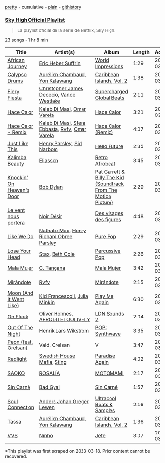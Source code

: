 [pretty](/playlists/pretty/37i9dQZF1DWXGhPW9YWwgC.md) - cumulative - [plain](/playlists/plain/37i9dQZF1DWXGhPW9YWwgC) - [githistory](https://github.githistory.xyz/mackorone/spotify-playlist-archive/blob/main/playlists/plain/37i9dQZF1DWXGhPW9YWwgC)

### [Sky High Official Playlist](https://open.spotify.com/playlist/37i9dQZF1DWXGhPW9YWwgC)

> La playlist oficial de la serie de Netflix, Sky High.

23 songs - 1 hr 8 min

| Title | Artist(s) | Album | Length | Added | Removed |
|---|---|---|---|---|---|
| [African Journey](https://open.spotify.com/track/36wRUH2ec7FtIuteZPrJUk) | [Eric Heber Suffrin](https://open.spotify.com/artist/7MQFnr0KcTl4EZUM8Ge5Oa) | [World Impressions](https://open.spotify.com/album/4tzPHd5EFW52GjbVBoCvZA) | 1:29 | 2023-03-16 |  |
| [Calypso Drums](https://open.spotify.com/track/2dgeDyEQ3550i12cbHUzck) | [Aurélien Chambaud](https://open.spotify.com/artist/1c4N14gu1jokeHNDbSPaBB), [Yon Kalawang](https://open.spotify.com/artist/0QXeGcT3mUqxhgiqZvCQ0i) | [Caribbean Islands, Vol\. 2](https://open.spotify.com/album/74GJWGb4ySzCC2znrFI1eI) | 1:38 | 2023-03-16 |  |
| [Fiery Fiesta](https://open.spotify.com/track/2rkfnZQgzPNEXYkSk1M9uF) | [Christopher James Dececio](https://open.spotify.com/artist/7k5iEsM39PGnTbKP2GPh5K), [Vance Westlake](https://open.spotify.com/artist/1DGhrLpoKQS2WrOnDsR5P3) | [Supercharged Global Beats](https://open.spotify.com/album/4DZwdUZXHKLRc87uqxxvOO) | 2:11 | 2023-03-16 |  |
| [Hace Calor](https://open.spotify.com/track/5j3wzSS6z80VEs71O0gysC) | [Kaleb Di Masi](https://open.spotify.com/artist/5U5wYVqrbD6J8SK4kNhau4), [Omar Varela](https://open.spotify.com/artist/5xIOUIBQhGFX7HIj8lhdyU) | [Hace Calor](https://open.spotify.com/album/6kfkMEQwnXozr3dnjZI9ZW) | 3:21 | 2023-03-16 |  |
| [Hace Calor \- Remix](https://open.spotify.com/track/3h043RAJ7tKaG1HDFeet6w) | [Kaleb Di Masi](https://open.spotify.com/artist/5U5wYVqrbD6J8SK4kNhau4), [Sfera Ebbasta](https://open.spotify.com/artist/23TFHmajVfBtlRx5MXqgoz), [Rvfv](https://open.spotify.com/artist/2CCgb0KApjfQDuTppovpf8), [Omar Varela](https://open.spotify.com/artist/5xIOUIBQhGFX7HIj8lhdyU) | [Hace Calor \(Remix\)](https://open.spotify.com/album/1ScrZWEue2DdYU8aj9AiSF) | 4:07 | 2023-03-16 |  |
| [Just Like This](https://open.spotify.com/track/3weSaf2Dycd25zteQP5Tjj) | [Henry Parsley](https://open.spotify.com/artist/1CRpNf9ceFASm89QV2U0aY), [Sid Narbom](https://open.spotify.com/artist/07bc07kEzUQS2m70LOWchA) | [Hello Future](https://open.spotify.com/album/4RT2kZOigGFTQMA5qSIfmp) | 2:35 | 2023-03-16 |  |
| [Kalimba Beauty](https://open.spotify.com/track/7pFmzWxLdoFjjfMFh2Ddjp) | [Eliasson](https://open.spotify.com/artist/5Dj9JNInwX9anxzgiYx2u4) | [Retro Afrobeat](https://open.spotify.com/album/1LpWAaAPbGtqx7yMBGbIKj) | 3:45 | 2023-03-16 |  |
| [Knockin' On Heaven's Door](https://open.spotify.com/track/6HSXNV0b4M4cLJ7ljgVVeh) | [Bob Dylan](https://open.spotify.com/artist/74ASZWbe4lXaubB36ztrGX) | [Pat Garrett & Billy The Kid \(Soundtrack From The Motion Picture\)](https://open.spotify.com/album/2Pj2kZM5XpyIeyFBTAVulL) | 2:29 | 2023-03-16 |  |
| [Le vent nous portera](https://open.spotify.com/track/2g4oQ1siRRrg8yAkQLVx0c) | [Noir Désir](https://open.spotify.com/artist/4ksCwAPgMi8rkQwwR3nMos) | [Des visages des figures](https://open.spotify.com/album/4vvtMZGxbWEHyOv7MNgrsT) | 4:48 | 2023-03-16 |  |
| [Like We Do](https://open.spotify.com/track/3b5nalfUlw30Hvk36Bz9sX) | [Nathalie Mac](https://open.spotify.com/artist/3aWOFh8GZ19uI0ZdIEJOcu), [Henry Richard Obree Parsley](https://open.spotify.com/artist/0HuUTQ2zRcSJ5npEKjqglh) | [Pure Pop](https://open.spotify.com/album/4QE6O7nmoZJdg3T9yQ8Xkd) | 2:29 | 2023-03-16 |  |
| [Lose Your Head](https://open.spotify.com/track/0mgIRj1X6Jl1iD0QiBSaQi) | [Stax](https://open.spotify.com/artist/72NM7f1GtFP1LvuhMzqfT6), [Beth Cole](https://open.spotify.com/artist/6nsig1J2LF9B2tsX9XDH7X) | [Percussive Pop](https://open.spotify.com/album/4z7UTQ7cn3NSZ8Asrfle5f) | 2:26 | 2023-03-16 |  |
| [Mala Mujer](https://open.spotify.com/track/6puxHBNwu2Nmm7uD3Rd2MP) | [C\. Tangana](https://open.spotify.com/artist/5TYxZTjIPqKM8K8NuP9woO) | [Mala Mujer](https://open.spotify.com/album/2pWiw92YRmqEpIUs5P1HAe) | 3:42 | 2023-03-16 |  |
| [Mirándote](https://open.spotify.com/track/6wywJ7RutAY0JL7cMP7uFN) | [Rvfv](https://open.spotify.com/artist/2CCgb0KApjfQDuTppovpf8) | [Mirándote](https://open.spotify.com/album/7xnKqGbHSMxldHS5AcCn08) | 2:15 | 2023-03-16 |  |
| [Moon \(And It Went Like\)](https://open.spotify.com/track/20HCH8XT2EK1QYe1loAJ8E) | [Kid Francescoli](https://open.spotify.com/artist/2G7QgTep5IsJHGHm1hXygD), [Julia Minkin](https://open.spotify.com/artist/63fbQTZ9yW3SUsBRYcn1Wm) | [Play Me Again](https://open.spotify.com/album/54vSb9255iZKykjuytWbZh) | 6:30 | 2023-03-16 |  |
| [On Fleek](https://open.spotify.com/track/7EpMFmGu8pdVgRTOg8Mrk6) | [Oliver Holmes](https://open.spotify.com/artist/74sowxTJmpHW0j0oAcUWYJ), [AFRODITETOOLIVELY](https://open.spotify.com/artist/1vYoCjBZp412cCNoHfApR4) | [LDN Sounds 2](https://open.spotify.com/album/11ZoQ8pSRn3ZTPexF6d8ma) | 2:04 | 2023-03-16 |  |
| [Out Of The Night](https://open.spotify.com/track/0KvUTACJYxJOABcNM5KAMx) | [Henrik Lars Wikstrom](https://open.spotify.com/artist/1No9dLQzBAihU2KAM5HMdP) | [POP: Synthwave](https://open.spotify.com/album/0jS9LOKH9vGFeCoqpFoqri) | 3:35 | 2023-03-16 |  |
| [Peon \(feat\. Orelsan\)](https://open.spotify.com/track/6GCre1ICOJlP3AQNuOS3oe) | [Vald](https://open.spotify.com/artist/3CnCGFxXbOA8bAK54jR8js), [Orelsan](https://open.spotify.com/artist/4FpJcNgOvIpSBeJgRg3OfN) | [V](https://open.spotify.com/album/03ZLnEibkBpQxhXKaQiqfU) | 3:47 | 2023-03-16 |  |
| [Redlight](https://open.spotify.com/track/48Jf12YHPBCAfAzi255Rvr) | [Swedish House Mafia](https://open.spotify.com/artist/1h6Cn3P4NGzXbaXidqURXs), [Sting](https://open.spotify.com/artist/0Ty63ceoRnnJKVEYP0VQpk) | [Paradise Again](https://open.spotify.com/album/2Dbe9L757CSQbhnbW5PVSH) | 4:02 | 2023-03-16 |  |
| [SAOKO](https://open.spotify.com/track/2FYGZDfsAnNsrm1gVbyKnG) | [ROSALÍA](https://open.spotify.com/artist/7ltDVBr6mKbRvohxheJ9h1) | [MOTOMAMI](https://open.spotify.com/album/6jbtHi5R0jMXoliU2OS0lo) | 2:17 | 2023-03-16 |  |
| [Sin Carné](https://open.spotify.com/track/240Wr3oL2io76a5D6wfQsm) | [Bad Gyal](https://open.spotify.com/artist/4F4pp8NUW08JuXwnoxglpN) | [Sin Carné](https://open.spotify.com/album/09kDovcZ38SvmgoUHlh1Hc) | 1:57 | 2023-03-16 |  |
| [Soul Connection](https://open.spotify.com/track/4uyfGs4H0TWED0hsmauAZh) | [Anders Johan Greger Lewen](https://open.spotify.com/artist/22aYRaFLiSyrr0qDu2a68g) | [Ultracool Beats & Samples](https://open.spotify.com/album/1NBMW8x0MMBaJJCifN2ASz) | 2:16 | 2023-03-16 |  |
| [Tassa](https://open.spotify.com/track/2dR9JLGTTfeUvP4WE2JMdp) | [Aurélien Chambaud](https://open.spotify.com/artist/1c4N14gu1jokeHNDbSPaBB), [Yon Kalawang](https://open.spotify.com/artist/0QXeGcT3mUqxhgiqZvCQ0i) | [Caribbean Islands, Vol\. 2](https://open.spotify.com/album/74GJWGb4ySzCC2znrFI1eI) | 1:36 | 2023-03-16 |  |
| [VVS](https://open.spotify.com/track/5S12Ds2RswM2ITC0u1J01f) | [Ninho](https://open.spotify.com/artist/6Te49r3A6f5BiIgBRxH7FH) | [Jefe](https://open.spotify.com/album/0RBanMMBVaRdM7SOwgAmaK) | 3:07 | 2023-03-16 |  |

\*This playlist was first scraped on 2023-03-18. Prior content cannot be recovered.
